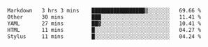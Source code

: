 <!--START_SECTION:waka-->

```txt
Markdown   3 hrs 3 mins    █████████████████▒░░░░░░░   69.66 %
Other      30 mins         ███░░░░░░░░░░░░░░░░░░░░░░   11.41 %
YAML       27 mins         ██▓░░░░░░░░░░░░░░░░░░░░░░   10.41 %
HTML       11 mins         █░░░░░░░░░░░░░░░░░░░░░░░░   04.27 %
Stylus     11 mins         █░░░░░░░░░░░░░░░░░░░░░░░░   04.24 %
```

<!--END_SECTION:waka-->
